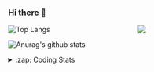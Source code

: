 ### Hi there 👋

<!--
**tao8687/tao8687** is a ✨ _special_ ✨ repository because its `README.md` (this file) appears on your GitHub profile.

Here are some ideas to get you started:

- 🔭 I’m currently working on ...
- 🌱 I’m currently learning ...
- 👯 I’m looking to collaborate on ...
- 🤔 I’m looking for help with ...
- 💬 Ask me about ...
- 📫 How to reach me: ...
- 😄 Pronouns: ...
- ⚡ Fun fact: ...
-->

<img align='right' src="https://media.giphy.com/media/M9gbBd9nbDrOTu1Mqx/giphy.gif" width="240">

  
![Top Langs](https://github-readme-stats.vercel.app/api/top-langs/?username=tao8687&layout=compact&title_color=23238E&text_color=A67D3D)

![Anurag's github stats](https://github-readme-stats.vercel.app/api?username=tao8687&show_icons=true&&text_color=A67D3D&title_color=23238E&show_icons=false&count_private=true&hide=stars)

<details>
  <summary>:zap: Coding Stats</summary>
  <br>
    
<!--START_SECTION:waka-->
![Code Time](http://img.shields.io/badge/Code%20Time-1%2C960%20hrs%204%20mins-blue)

![Profile Views](http://img.shields.io/badge/Profile%20Views-1-blue)

**🐱 My GitHub Data** 

> 📦 1.5 MB Used in GitHub's Storage 
 > 
> 🏆 105 Contributions in the Year 2025
 > 
> 🚫 Not Opted to Hire
 > 
> 📜 62 Public Repositories 
 > 
> 🔑 24 Private Repositories 
 > 
**I'm an Early 🐤** 

```text
🌞 Morning                1708 commits        ██████████████████████░░░   88.91 % 
🌆 Daytime                90 commits          █░░░░░░░░░░░░░░░░░░░░░░░░   04.69 % 
🌃 Evening                119 commits         ██░░░░░░░░░░░░░░░░░░░░░░░   06.19 % 
🌙 Night                  4 commits           ░░░░░░░░░░░░░░░░░░░░░░░░░   00.21 % 
```
📅 **I'm Most Productive on Wednesday** 

```text
Monday                   276 commits         ████░░░░░░░░░░░░░░░░░░░░░   14.37 % 
Tuesday                  262 commits         ███░░░░░░░░░░░░░░░░░░░░░░   13.64 % 
Wednesday                332 commits         ████░░░░░░░░░░░░░░░░░░░░░   17.28 % 
Thursday                 256 commits         ███░░░░░░░░░░░░░░░░░░░░░░   13.33 % 
Friday                   272 commits         ████░░░░░░░░░░░░░░░░░░░░░   14.16 % 
Saturday                 266 commits         ███░░░░░░░░░░░░░░░░░░░░░░   13.85 % 
Sunday                   257 commits         ███░░░░░░░░░░░░░░░░░░░░░░   13.38 % 
```


📊 **This Week I Spent My Time On** 

```text
🕑︎ Time Zone: Asia/Shanghai

💬 Programming Languages: 
C++                      2 hrs 58 mins       ████████░░░░░░░░░░░░░░░░░   30.29 % 
YAML                     2 hrs 57 mins       ████████░░░░░░░░░░░░░░░░░   30.09 % 
XML                      1 hr 33 mins        ████░░░░░░░░░░░░░░░░░░░░░   15.81 % 
CMake                    45 mins             ██░░░░░░░░░░░░░░░░░░░░░░░   07.76 % 
Docker                   27 mins             █░░░░░░░░░░░░░░░░░░░░░░░░   04.62 % 

🔥 Editors: 
VS Code                  9 hrs 50 mins       █████████████████████████   100.00 % 

🐱‍💻 Projects: 
LIO-SAM-modified         2 hrs 43 mins       ███████░░░░░░░░░░░░░░░░░░   27.77 % 
Lidar_IMU_Localization   1 hr 53 mins        █████░░░░░░░░░░░░░░░░░░░░   19.22 % 
LIO-SAM                  1 hr 26 mins        ████░░░░░░░░░░░░░░░░░░░░░   14.61 % 
diffbot                  54 mins             ██░░░░░░░░░░░░░░░░░░░░░░░   09.22 % 
idevicerestore           39 mins             ██░░░░░░░░░░░░░░░░░░░░░░░   06.67 % 

💻 Operating System: 
Linux                    9 hrs 50 mins       █████████████████████████   100.00 % 
```

**I Mostly Code in C++** 

```text
C++                      11 repos            ████████░░░░░░░░░░░░░░░░░   32.35 % 
Python                   9 repos             ███████░░░░░░░░░░░░░░░░░░   26.47 % 
JavaScript               2 repos             █░░░░░░░░░░░░░░░░░░░░░░░░   05.88 % 
Batchfile                1 repo              █░░░░░░░░░░░░░░░░░░░░░░░░   02.94 % 
HTML                     1 repo              █░░░░░░░░░░░░░░░░░░░░░░░░   02.94 % 
```



**Timeline**

![Lines of Code chart](https://raw.githubusercontent.com/tao8687/tao8687/master/assets/bar_graph.png)


 Last Updated on 15/04/2025 01:51:25 UTC
<!--END_SECTION:waka-->
</details>
